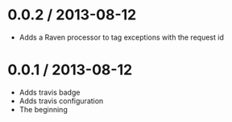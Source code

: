 # 0.0.2 / 2013-08-12

* Adds a Raven processor to tag exceptions with the request id

# 0.0.1 / 2013-08-12

* Adds travis badge
* Adds travis configuration
* The beginning